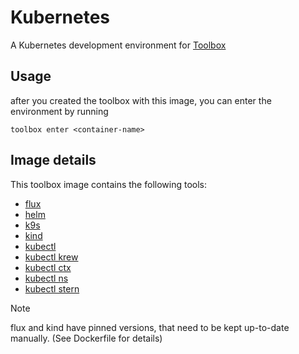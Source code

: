 # Kubernetes

A Kubernetes development environment for [Toolbox](containertoolbx.org/)

## Usage

after you created the toolbox with this image, you can enter the environment by running

```shell
toolbox enter <container-name>
```

## Image details

This toolbox image contains the following tools:

- [flux](https://fluxcd.io/)
- [helm](https://helm.sh/)
- [k9s](https://k9scli.io/)
- [kind](https://kind.sigs.k8s.io/)
- [kubectl](https://kubernetes.io/docs/tasks/tools/install-kubectl/)
- [kubectl krew](https://krew.sigs.k8s.io/)
- [kubectl ctx](https://github.com/ahmetb/kubectx)
- [kubectl ns](https://github.com/ahmetb/kubectx)
- [kubectl stern](https://github.com/stern/stern)

> [!NOTE]
> flux and kind have pinned versions, that need to be kept up-to-date manually.
> (See Dockerfile for details)
